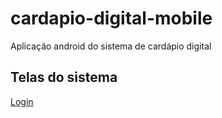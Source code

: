 # cardapio-digital-mobile
Aplicação android do sistema de cardápio digital 


## Telas do sistema
[Login](doc/login.md)
